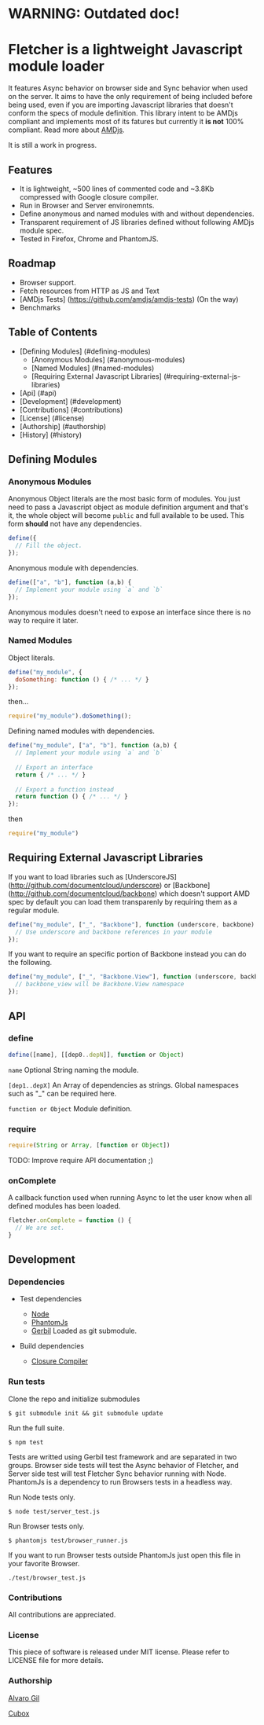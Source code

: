 # WARNING: Outdated doc!

# **Fletcher** is a lightweight Javascript module loader

It features Async behavior on browser side and Sync behavior when used on the server.
It aims to have the only requirement of being included before being used, even if you are importing Javascript libraries
that doesn't conform the specs of module definition.
This library intent to be AMDjs compliant and implements most of its fatures but currently it **is not** 100% compliant.
Read more about [AMDjs](http://github.com/amdjs).

It is still a work in progress.

## Features

- It is lightweight, ~500 lines of commented code and ~3.8Kb compressed with Google closure compiler.
- Run in Browser and Server environemnts.
- Define anonymous and named modules with and without dependencies.
- Transparent requirement of JS libraries defined without following AMDjs module spec.
- Tested in Firefox, Chrome and PhantomJS.

## Roadmap

- Browser support.
- Fetch resources from HTTP as JS and Text
- [AMDjs Tests] (https://github.com/amdjs/amdjs-tests) (On the way)
- Benchmarks


## Table of Contents

- [Defining Modules] (#defining-modules)
  - [Anonymous Modules] (#anonymous-modules)
  - [Named Modules] (#named-modules)
  - [Requiring External Javascript Libraries] (#requiring-external-js-libraries)
- [Api] (#api)
- [Development] (#development)
- [Contributions] (#contributions)
- [License] (#license)
- [Authorship] (#authorship)
- [History] (#history)

## Defining Modules

### Anonymous Modules

Anonymous Object literals are the most basic form of modules.
You just need to pass a Javascript object as module definition argument and that's it,
the whole object will become `public` and full available to be used.
This form **should** not have any dependencies.

```js
define({
  // Fill the object.
});
```

Anonymous module with dependencies.

```js
define(["a", "b"], function (a,b) {
  // Implement your module using `a` and `b`
});
```

Anonymous modules doesn't need to expose an interface since there is no way to require it later.

### Named Modules

Object literals.

```js
define("my_module", {
  doSomething: function () { /* ... */ }
});
```

then...

```js
require("my_module").doSomething();
```

Defining named modules with dependencies.

```js
define("my_module", ["a", "b"], function (a,b) {
  // Implement your module using `a` and `b`
  
  // Export an interface
  return { /* ... */ }
  
  // Export a function instead
  return function () { /* ... */ }
});
```

then

```js
require("my_module")
```

## Requiring External Javascript Libraries

If you want to load libraries such as [UnderscoreJS] (http://github.com/documentcloud/underscore) or
[Backbone] (http://github.com/documentcloud/backbone) which doesn't support AMD spec by default you can load them
transparenly by requiring them as a regular module.

```js
define("my_module", ["_", "Backbone"], function (underscore, backbone) {
  // Use underscore and backbone references in your module
});
```

If you want to require an specific portion of Backbone instead you can do the following.

```js
define("my_module", ["_", "Backbone.View"], function (underscore, backbone_view) {
  // backbone_view will be Backbone.View namespace
});
```

## API

### define

```js
define([name], [[dep0..depN]], function or Object)
```

`name` Optional String naming the module.

`[dep1..depX]` An Array of dependencies as strings. Global namespaces such as "_" can be required here.

`function or Object` Module definition.

### require

```js
require(String or Array, [function or Object])
```

TODO: Improve require API documentation ;)

### onComplete

A callback function used when running Async to let the user know when all defined modules has been loaded.

```js
fletcher.onComplete = function () {
  // We are set.
}
```

## Development

### Dependencies

- Test dependencies
  - [Node](http://nodejs.org)
  - [PhantomJs](http://phantomjs.org)
  - [Gerbil](http://github.com/elcuervo/gerbil)
    Loaded as git submodule.

- Build dependencies
  - [Closure Compiler](http://closure-compiler.googlecode.com/)

### Run tests

Clone the repo and initialize submodules

```
$ git submodule init && git submodule update
```

Run the full suite.

```
$ npm test
```

Tests are writted using Gerbil test framework and are separated in two groups.
Browser side tests will test the Async behavior of Fletcher, and Server side test
will test Fletcher Sync behavior running with Node.
PhantomJs is a dependency to run Browsers tests in a headless way.

Run Node tests only.

```
$ node test/server_test.js
```

Run Browser tests only.

```
$ phantomjs test/browser_runner.js
```

If you want to run Browser tests outside PhantomJs just open this file in your favorite Browser.

```
./test/browser_test.js
```

### Contributions

All contributions are appreciated.

### License

This piece of software is released under MIT license.
Please refer to LICENSE file for more details.

### Authorship

[Alvaro Gil](http://github.com/zevarito)

[Cubox](http://cuboxlabs.com)
